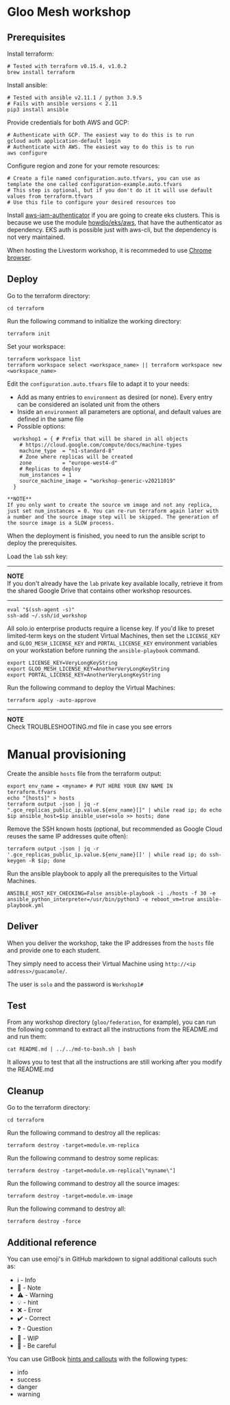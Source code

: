 # Gloo Mesh workshop

## Prerequisites

Install terraform:

```
# Tested with terraform v0.15.4, v1.0.2
brew install terraform
```

Install ansible:

```
# Tested with ansible v2.11.1 / python 3.9.5
# Fails with ansible versions < 2.11
pip3 install ansible
```

Provide credentials for both AWS and GCP:
```
# Authenticate with GCP. The easiest way to do this is to run
gcloud auth application-default login
# Authenticate with AWS. The easiest way to do this is to run
aws configure
```

Configure region and zone for your remote resources:
```
# Create a file named configuration.auto.tfvars, you can use as template the one called configuration-example.auto.tfvars
# This step is optional, but if you don't do it it will use default values from terraform.tfvars
# Use this file to configure your desired resources too
```

Install [aws-iam-authenticator](https://docs.aws.amazon.com/eks/latest/userguide/install-aws-iam-authenticator.html) if you are going to create eks clusters. This is because we use the module [howdio/eks/aws](https://registry.terraform.io/modules/howdio/eks/aws/latest), that have the authenticator as dependency. EKS auth is possible just with aws-cli, but the dependency is not very maintained.

When hosting the Livestorm workshop, it is recommeded to use [Chrome browser](https://support.livestorm.co/article/19-technical-requirements-livestorm#browsers).

## Deploy

Go to the terraform directory:

```
cd terraform
```

Run the following command to initialize the working directory:

```
terraform init
```

Set your workspace:

```
terraform workspace list
terraform workspace select <workspace_name> || terraform workspace new <workspace_name>
```

Edit the `configuration.auto.tfvars` file to adapt it to your needs:

- Add as many entries to `environment` as desired (or none). Every entry can be considered an isolated unit from the others
- Inside an `environment` all parameters are optional, and default values are defined in the same file
- Possible options:
```
  workshop1 = { # Prefix that will be shared in all objects
    # https://cloud.google.com/compute/docs/machine-types
    machine_type  = "n1-standard-8"
    # Zone where replicas will be created
    zone          = "europe-west4-d"
    # Replicas to deploy
    num_instances = 1
    source_machine_image = "workshop-generic-v20211019"
  }

**NOTE**  
If you only want to create the source vm image and not any replica, just set num_instances = 0. You can re-run terraform again later with a number and the source image step will be skipped. The generation of the source image is a SLOW process.
```
When the deployment is finished, you need to run the ansible script to deploy the prerequisites.

Load the `lab` ssh key:

---
**NOTE**  
If you don't already have the `lab` private key available locally, retrieve it from the shared Google Drive that contains other workshop resources.

---

```
eval "$(ssh-agent -s)"
ssh-add ~/.ssh/id_workshop
```

All solo.io enterprise products require a license key.  If you'd like to preset limited-term keys on the student Virtual Machines, then set the `LICENSE_KEY` and `GLOO_MESH_LICENSE_KEY` and `PORTAL_LICENSE_KEY` environment variables on your workstation before running the `ansible-playbook` command.

```
export LICENSE_KEY=VeryLongKeyString
export GLOO_MESH_LICENSE_KEY=AnotherVeryLongKeyString
export PORTAL_LICENSE_KEY=AnotherVeryLongKeyString
```

Run the following command to deploy the Virtual Machines:

```
terraform apply -auto-approve
```
---
**NOTE**  
Check TROUBLESHOOTING.md file in case you see errors

# Manual provisioning

Create the ansible `hosts` file from the terraform output:

```
export env_name = <myname> # PUT HERE YOUR ENV NAME IN terraform.tfvars
echo "[hosts]" > hosts
terraform output -json | jq -r ".gce_replicas_public_ip.value.${env_name}[]" | while read ip; do echo $ip ansible_host=$ip ansible_user=solo >> hosts; done
```

Remove the SSH known hosts (optional, but recommended as Google Cloud reuses the same IP addresses quite often):

```
terraform output -json | jq -r '.gce_replicas_public_ip.value.${env_name}[]' | while read ip; do ssh-keygen -R $ip; done
```

Run the ansible playbook to apply all the prerequisites to the Virtual Machines.

```
ANSIBLE_HOST_KEY_CHECKING=False ansible-playbook -i ./hosts -f 30 -e ansible_python_interpreter=/usr/bin/python3 -e reboot_vm=true ansible-playbook.yml
```

## Deliver

When you deliver the workshop, take the IP addresses from the `hosts` file and provide one to each student.

They simply need to access their Virtual Machine using `http://<ip address>/guacamole/`.

The user is `solo` and the password is `Workshop1#`

## Test

From any workshop directory (`gloo/federation`, for example), you can run the following command to extract all the instructions from the README.md and run them:

```
cat README.md | ../../md-to-bash.sh | bash
```

It allows you to test that all the instructions are still working after you modify the README.md

## Cleanup

Go to the terraform directory:

```
cd terraform
```

Run the following command to destroy all the replicas:

```
terraform destroy -target=module.vm-replica
```

Run the following command to destroy some replicas:

```
terraform destroy -target=module.vm-replica[\"myname\"]
```

Run the following command to destroy all the source images:

```
terraform destroy -target=module.vm-image
```

Run the following command to destroy all:

```
terraform destroy -force
```

## Additional reference

You can use emoji's in GitHub markdown to signal additional callouts such as:

* :information_source: - Info
* :memo: - Note
* :warning: - Warning
* :bulb: - hint
* :x: - Error
* :heavy_check_mark: - Correct
* :question: - Question
* :construction: - WIP
* :eyes: - Be careful

You can use GitBook [hints and callouts](https://docs.gitbook.com/editing-content/markdown#hints-and-callouts) with the following types:

* info
* success
* danger
* warning
